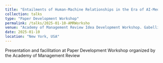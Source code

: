 ```yaml
---
title: "Entailments of Human-Machine Relationships in the Era of AI-Mediated Interactions"
collection: talks
type: "Paper Development Workshop"
permalink: /talks/2025-01-10-AMRWorksho
venue: "Academy of Management Review Idea Development Workshop. Gabelli School of Business, Fordham University"
date: 2025-01-10
location: "New York, USA"
---
```



Presentation and facilitation at Paper Development Workshop organized by the Academy of Management Review
